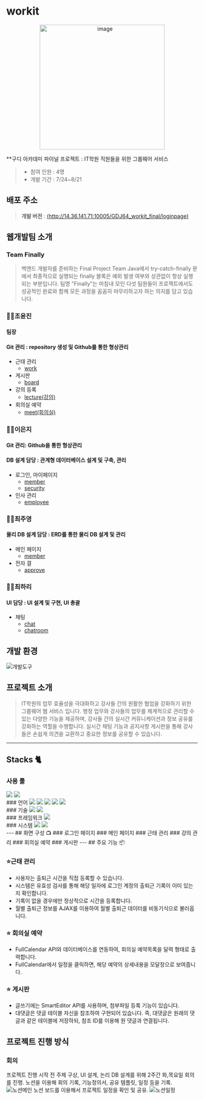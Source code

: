
# workit

<div align="center">
<img width="329" alt="image" src="https://">
</div>

**구디 아카데미 파이널 프로젝트 : IT학원 직원들을 위한 그룹웨어 서비스
>* 참여 인원 : 4명
>* 개발 기간 : 7/24~8/21

## 배포 주소
> **개발 버전** : [(http://14.36.141.71:10005/GDJ64_workit_final/loginpage)](http://14.36.141.71:10005/GDJ64_workit_final/loginpage) <br>

## 웹개발팀 소개
### Team Finally
> 백엔드 개발자를 준비하는 Final Project Team
> Java에서 try-catch-finally 문에서 최종적으로 실행되는 finally 블록은 예외 발생 여부와 상관없이 항상 실행되는 부분입니다.
> 팀명 "Finally"는 마침내 모인 다섯 팀원들이 프로젝트에서도 성공적인 완료와 함께 모든 과정을 꼼꼼히 마무리하고자 하는 의지를 담고 있습니다.
### 👩‍💻조윤진
#### 팀장
#### Git 관리 : repository 생성 및 Github를 통한 형상관리
* 근태 관리
  * [work](https://github.com/leebib1/FilnalProject_workit/tree/master/GDJ64-workit-final/src/main/java/com/workit/work)
* 게시판
  * [board](https://github.com/leebib1/FilnalProject_workit/tree/master/GDJ64-workit-final/src/main/java/com/workit/board)
* 강의 등록
  * [lecture(강의)](https://github.com/leebib1/FilnalProject_workit/tree/master/GDJ64-workit-final/src/main/java/com/workit/lecture)
* 회의실 예약
  * [meet(회의실)](https://github.com/leebib1/FilnalProject_workit/tree/master/GDJ64-workit-final/src/main/java/com/workit/meet)

### 👩‍💻이은지
#### Git 관리: Github을 통한 형상관리
#### DB 설계 담당 : 관계형 데이터베이스 설계 및 구축, 관리
* 로그인, 마이페이지
  * [member](https://github.com/leebib1/FilnalProject_workit/tree/master/GDJ64-workit-final/src/main/java/com/workit/member)
  * [security](https://github.com/leebib1/FilnalProject_workit/tree/master/GDJ64-workit-final/src/main/java/com/workit/config)
* 인사 관리
  * [employee](https://github.com/leebib1/FilnalProject_workit/tree/master/GDJ64-workit-final/src/main/java/com/workit/employee)
### 👨‍💻최주영
#### 물리 DB 설계 담당 : ERD를 통한 물리 DB 설계 및 관리
* 메인 페이지
  * [member](https://github.com/leebib1/FilnalProject_workit/tree/master/GDJ64-workit-final/src/main/java/com/workit/member)
* 전자 결
  * [approve](https://github.com/leebib1/FilnalProject_workit/tree/master/GDJ64-workit-final/src/main/java/com/workit/approve)
### 👩‍💻최하리
#### UI 담당 : UI 설계 및 구현, UI 총괄
* 채팅
  * [chat](https://github.com/leebib1/FilnalProject_workit/tree/master/GDJ64-workit-final/src/main/java/com/workit/chat)
  * [chatroom](https://github.com/leebib1/FilnalProject_workit/tree/master/GDJ64-workit-final/src/main/java/com/workit/chatroom)
## 개발 환경
![개발도구](https://github.com/leebib1/FilnalProject_workit/assets/128957257/f4d801f2-25a5-48c0-b345-236450fcf2e4)


## 프로젝트 소개

>IT학원의 업무 효율성을 극대화하고 강사들 간의 원활한 협업을 강화하기 위한 그룹웨어 웹 서비스 입니다.
>행정 업무와 강사들의 업무를 체계적으로 관리할 수 있는 다양한 기능을 제공하며, 강사들 간의 실시간 커뮤니케이션과 정보 공유를 강화하는 역할을 수행합니다.
>실시간 채팅 기능과 공지사항 게시판을 통해 강사들은 손쉽게 의견을 교환하고 중요한 정보를 공유할 수 있습니다.


---

## Stacks 🐈

### 사용 툴
<img src="https://img.shields.io/badge/oracle-F80000?style=for-the-badge&logo=oracle&logoColor=white"> 
<img src="https://img.shields.io/badge/apache tomcat-F8DC75?style=for-the-badge&logo=apachetomcat&logoColor=white">
<br>
### 언어
<img src="https://img.shields.io/badge/java-007396?style=for-the-badge&logo=java&logoColor=white">
<img src="https://img.shields.io/badge/html5-E34F26?style=for-the-badge&logo=html5&logoColor=white"> 
<img src="https://img.shields.io/badge/css-1572B6?style=for-the-badge&logo=css3&logoColor=white"> 
<img src="https://img.shields.io/badge/javascript-F7DF1E?style=for-the-badge&logo=javascript&logoColor=black"> 
<img src="https://img.shields.io/badge/jquery-0769AD?style=for-the-badge&logo=jquery&logoColor=white">
<br>
### 기술
<img src="https://img.shields.io/badge/json-000000?style=for-the-badge&logo=json&logoColor=white">
<img src="https://img.shields.io/badge/apachemaven-C71A36?style=for-the-badge&logo=apachemaven&logoColor=white">
<br>
### 프레임워크
<img src="https://img.shields.io/badge/spring-6DB33F?style=for-the-badge&logo=spring&logoColor=white">
<br>
### 시스템
<img src="https://img.shields.io/badge/github-181717?style=for-the-badge&logo=github&logoColor=white">
<img src="https://img.shields.io/badge/git-F05032?style=for-the-badge&logo=git&logoColor=white">
<br>
---
## 화면 구성 📺
### 로그인 페이지
### 메인 페이지
### 근태 관리
### 강의 관리
### 회의실 예약
### 게시판
---
## 주요 기능 📦

### ⭐️근태 관리
- 사용자는 출퇴근 시간을 직접 등록할 수 있습니다.
- 시스템은 유효성 검사를 통해 해당 일자에 로그인 계정의 출퇴근 기록이 이미 있는지 확인합니다.
- 기록이 없을 경우에만 정상적으로 시간을 등록합니다.
- 월별 출퇴근 정보를 AJAX를 이용하여 월별 출퇴근 데이터를 비동기식으로 불러옵니다.

### ⭐️ 회의실 예약
- FullCalendar API와 데이터베이스를 연동하여, 회의실 예약목록을 달력 형태로 출력합니다.
- FullCalendar에서 일정을 클릭하면, 해당 예약의 상세내용을 모달창으로 보여줍니다.

### ⭐️ 게시판
- 글쓰기에는 SmartEditor API를 사용하며, 첨부파일 등록 기능이 있습니다.
- 대댓글은 댓글 테이블 자신을 참조하여 구현되어 있습니다. 즉, 대댓글은 원래의 댓글과 같은 테이블에 저장하되, 참조 ID를 이용해 원 댓글과 연결됩니다.


## 프로젝트 진행 방식
### 회의
프로젝트 진행 시작 전 주제 구상, UI 설계, 논리 DB 설계를 위해 2주간 화,목요일 회의를 진행.
노션을 이용해 회의 기록, 기능정의서, 공유 템플릿, 일정 등을 기록.
![노션메인](https://github.com/leebib1/FilnalProject_workit/assets/128957257/a9569060-ba68-47e3-9eb2-fd3d42403120)
노션 보드를 이용해서 프로젝트 일정을 확인 및 공유.
![노션일정](https://github.com/leebib1/FilnalProject_workit/assets/128957257/c4358985-079a-4d5a-bed1-3da45db0b53d)
